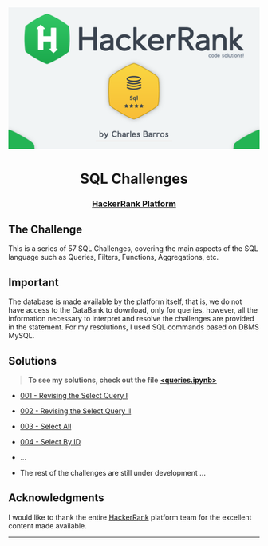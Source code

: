 <div align='center'>
    <img src='./images/readme-image.png'>
</div>

<h1 align='center'>SQL Challenges</h1>

<div align='center'>
    <h3>
      <a href='https://www.hackerrank.com/domains/sql?badge_type=sql' target="_blank"> HackerRank Platform</a>
    </h3>
</div>

## <strong>The Challenge</strong>
This is a series of 57 SQL Challenges, covering the main aspects of the SQL language such as Queries, Filters, Functions, Aggregations, etc.

## <strong>Important</strong>
<div>
The database is made available by the platform itself, that is, we do not have access to the DataBank to download, only for queries, however, all the information necessary to interpret and resolve the challenges are provided in the statement. For my resolutions, I used SQL commands based on DBMS MySQL.
</div>

## <strong>Solutions</strong>
> **To see my solutions, check out the file** [**<queries.ipynb>**](./queries.ipynb)

- [001 - Revising the Select Query I](https://www.hackerrank.com/challenges/revising-the-select-query/problem?isFullScreen=true)
- [002 - Revising the Select Query II](https://www.hackerrank.com/challenges/revising-the-select-query-2/problem?isFullScreen=true)
- [003 - Select All](https://www.hackerrank.com/challenges/select-all-sql/problem?isFullScreen=true)
- [004 - Select By ID](https://www.hackerrank.com/challenges/select-by-id/problem?isFullScreen=true)
- ...

- The rest of the challenges are still under development ... 

## <strong>Acknowledgments</strong>
I would like to thank the entire [HackerRank](https://www.hackerrank.com/) platform team for the excellent content made available.
<hr>

